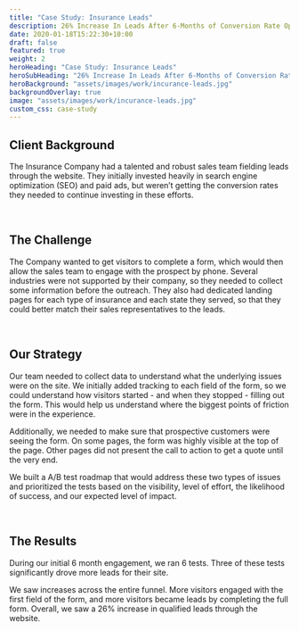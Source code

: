 ```yaml
---
title: "Case Study: Insurance Leads"
description: 26% Increase In Leads After 6-Months of Conversion Rate Optimization
date: 2020-01-18T15:22:30+10:00
draft: false
featured: true
weight: 2
heroHeading: "Case Study: Insurance Leads"
heroSubHeading: "26% Increase In Leads After 6-Months of Conversion Rate Optimization"
heroBackground: "assets/images/work/incurance-leads.jpg"
backgroundOverlay: true
image: "assets/images/work/incurance-leads.jpg"
custom_css: case-study
---
```


## Client Background

The Insurance Company had a talented and robust sales team fielding leads through the website. They initially invested heavily in search engine optimization (SEO) and paid ads, but weren’t getting the conversion rates they needed to continue investing in these efforts.

<br>

## The Challenge

The Company wanted to get visitors to complete a form, which would then allow the sales team to engage with the prospect by phone. Several industries were not supported by their company, so they needed to collect some information before the outreach. They also had dedicated landing pages for each type of insurance and each state they served, so that they could better match their sales representatives to the leads.

<br>

## Our Strategy

Our team needed to collect data to understand what the underlying issues were on the site. We initially added tracking to each field of the form, so we could understand how visitors started - and when they stopped - filling out the form. This would help us understand where the biggest points of friction were in the experience.

Additionally, we needed to make sure that prospective customers were seeing the form. On some pages, the form was highly visible at the top of the page. Other pages did not present the call to action to get a quote until the very end.

We built a A/B test roadmap that would address these two types of issues and prioritized the tests based on the visibility, level of effort, the likelihood of success, and our expected level of impact.

<br>

## The Results

During our initial 6 month engagement, we ran 6 tests. Three of these tests significantly drove more leads for their site.

We saw increases across the entire funnel. More visitors engaged with the first field of the form, and more visitors became leads by completing the full form. Overall, we saw a 26% increase in qualified leads through the website.
